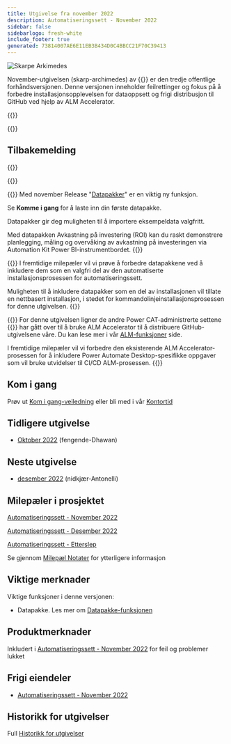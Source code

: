 ```yaml
---
title: Utgivelse fra november 2022
description: Automatiseringssett - November 2022
sidebar: false
sidebarlogo: fresh-white
include_footer: true
generated: 73814007AE6E11EB3B434D0C4BBCC21F70C39413
---
```


<div class="optional">

![Skarpe Arkimedes](/images/sharp-archimedes.png)

November-utgivelsen (skarp-archimedes) av {{<product-name>}} er den tredje offentlige forhåndsversjonen. Denne versjonen inneholder feilrettinger og fokus på å forbedre installasjonsopplevelsen for dataoppsett og frigi distribusjon til GitHub ved hjelp av ALM Accelerator.

</div>

{{<presentation slides="1,2,3">}}

<div class="optional">

{{<presentationStyles>}}

## Tilbakemelding

{{<questions name="/content/nb/releases/november-2022.json" completed="Takk for at du gir tilbakemelding" shownavigationbuttons="false" locale="nb">}}

</div>

{{<slideStyles>}}

{{<slide  id="slide1" audio="releases/november-2022/DataPacks.mp3" description="Automation Kit Overview" image="releases/november-2022/DataPacks.svg" >}}
Med november Release "[Datapakker](/nb/features/datapacks)" er en viktig ny funksjon.

Se **Komme i gang** for å laste inn din første datapakke.

Datapakker gir deg muligheten til å importere eksempeldata valgfritt.

Med datapakken Avkastning på investering (ROI) kan du raskt demonstrere planlegging, måling og overvåking av avkastning på investeringen via Automation Kit Power BI-instrumentbordet.
{{</slide>}}

{{<slide  id="slide2" audio="releases/november-2022/DataPacks-WhatsNext.mp3" description="Automation Kit Features" image="releases/november-2022/DataPacks-WhatsNext.svg?v=1" >}}
I fremtidige milepæler vil vi prøve å forbedre datapakkene ved å inkludere dem som en valgfri del av den automatiserte installasjonsprosessen for automatiseringssett.

Muligheten til å inkludere datapakker som en del av installasjonen vil tillate en nettbasert installasjon, i stedet for kommandolinjeinstallasjonsprosessen for denne utgivelsen.
{{</slide>}}


{{<slide id="slide3" audio="releases/november-2022/alm-roadmap.mp3" description="ALM Roadmap" localImage="/images/illustrations/alm-roadmap-2022-11.svg" >}}
For denne utgivelsen ligner de andre Power CAT-administrerte settene {{<product-name>}} har gått over til å bruke ALM Accelerator til å distribuere GitHub-utgivelsene våre. Du kan lese mer i vår [ALM-funksjoner](/nb/features/alm) side.

I fremtidige milepæler vil vi forbedre den eksisterende ALM Accelerator-prosessen for å inkludere Power Automate Desktop-spesifikke oppgaver som vil bruke utvidelser til CI/CD ALM-prosessen.
{{</slide>}}

<div class="optional">

## Kom i gang

Prøv ut [Kom i gang-veiledning](/nb/get-started) eller bli med i vår [Kontortid](/nb/office-hours)

## Tidligere utgivelse

- [Oktober 2022](/nb/releases/october-2022) (fengende-Dhawan)

## Neste utgivelse

- [desember 2022](/nb/releases/december-2022) (nidkjær-Antonelli)

## Milepæler i prosjektet

[Automatiseringssett - November 2022](https://github.com/orgs/microsoft/projects/486/views/4)

[Automatiseringssett - Desember 2022](https://github.com/orgs/microsoft/projects/486/views/5)

[Automatiseringssett - Etterslep](https://github.com/orgs/microsoft/projects/486/views/1)

Se gjennom [Milepæl Notater](/nb/releases/milestones) for ytterligere informasjon

## Viktige merknader

Viktige funksjoner i denne versjonen:

- Datapakke. Les mer om [Datapakke-funksjonen](/nb/features/datapacks)

## Produktmerknader

Inkludert i [Automatiseringssett - November 2022](https://github.com/microsoft/powercat-automation-kit/releases/tag/AutomationKit-November2022) for feil og problemer lukket

## Frigi eiendeler

- [Automatiseringssett - November 2022](https://github.com/microsoft/powercat-automation-kit/releases/tag/AutomationKit-November2022)

## Historikk for utgivelser

Full [Historikk for utgivelser](/nb/releases)

</div>
